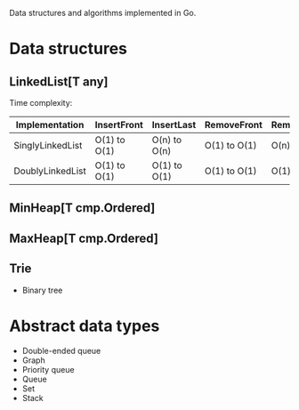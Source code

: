 Data structures and algorithms implemented in Go.

# Data structures

## LinkedList[T any]

Time complexity:

| Implementation   | InsertFront  | InsertLast   | RemoveFront  | RemoveLast   | PeekFront    | PeekLast     |
| ---------------- | ------------ | ------------ | ------------ | ------------ | ------------ | ------------ |
| SinglyLinkedList | O(1) to O(1) | O(n) to O(n) | O(1) to O(1) | O(n) to O(n) | O(1) to O(1) | O(n) to O(n) |
| DoublyLinkedList | O(1) to O(1) | O(1) to O(1) | O(1) to O(1) | O(1) to O(1) | O(1) to O(1) | O(1) to O(1) |

## MinHeap[T cmp.Ordered]

## MaxHeap[T cmp.Ordered]

## Trie

- Binary tree

# Abstract data types

- Double-ended queue
- Graph
- Priority queue
- Queue
- Set
- Stack
